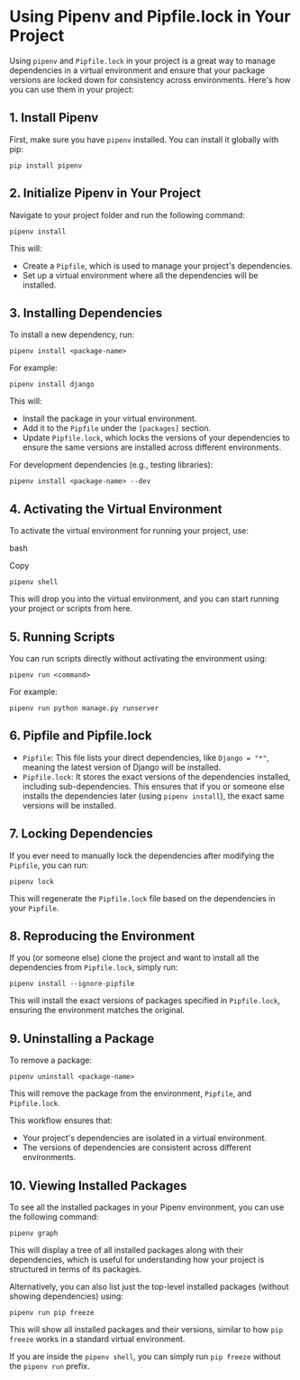 
Using Pipenv and Pipfile.lock in Your Project
=============================================

Using `pipenv` and `Pipfile.lock` in your project is a great way to manage dependencies in a virtual environment and ensure that your package versions are locked down for consistency across environments. Here's how you can use them in your project:

1\. Install Pipenv
------------------

First, make sure you have `pipenv` installed. You can install it globally with pip:

`pip install pipenv`

2\. Initialize Pipenv in Your Project
-------------------------------------

Navigate to your project folder and run the following command:

`pipenv install`

This will:

- Create a `Pipfile`, which is used to manage your project's dependencies.
- Set up a virtual environment where all the dependencies will be installed.

3\. Installing Dependencies
---------------------------

To install a new dependency, run:

`pipenv install <package-name>`

For example:

`pipenv install django`

This will:

- Install the package in your virtual environment.
- Add it to the `Pipfile` under the `[packages]` section.
- Update `Pipfile.lock`, which locks the versions of your dependencies to ensure the same versions are installed across different environments.

For development dependencies (e.g., testing libraries):

`pipenv install <package-name> --dev`

4\. Activating the Virtual Environment
--------------------------------------

To activate the virtual environment for running your project, use:

bash

Copy

`pipenv shell`

This will drop you into the virtual environment, and you can start running your project or scripts from here.

5\. Running Scripts
-------------------

You can run scripts directly without activating the environment using:

`pipenv run <command>`

For example:

`pipenv run python manage.py runserver`

6\. Pipfile and Pipfile.lock
----------------------------

- `Pipfile`: This file lists your direct dependencies, like `Django = "*"`, meaning the latest version of Django will be installed.
- `Pipfile.lock`: It stores the exact versions of the dependencies installed, including sub-dependencies. This ensures that if you or someone else installs the dependencies later (using `pipenv install`), the exact same versions will be installed.

7\. Locking Dependencies
------------------------

If you ever need to manually lock the dependencies after modifying the `Pipfile`, you can run:

`pipenv lock`

This will regenerate the `Pipfile.lock` file based on the dependencies in your `Pipfile`.

8\. Reproducing the Environment
-------------------------------

If you (or someone else) clone the project and want to install all the dependencies from `Pipfile.lock`, simply run:

`pipenv install --ignore-pipfile`

This will install the exact versions of packages specified in `Pipfile.lock`, ensuring the environment matches the original.

9\. Uninstalling a Package
--------------------------

To remove a package:

`pipenv uninstall <package-name>`

This will remove the package from the environment, `Pipfile`, and `Pipfile.lock`.

This workflow ensures that:

- Your project's dependencies are isolated in a virtual environment.
- The versions of dependencies are consistent across different environments.

10\. Viewing Installed Packages
-------------------------------

To see all the installed packages in your Pipenv environment, you can use the following command:

`pipenv graph`

This will display a tree of all installed packages along with their dependencies, which is useful for understanding how your project is structured in terms of its packages.

Alternatively, you can also list just the top-level installed packages (without showing dependencies) using:

`pipenv run pip freeze`

This will show all installed packages and their versions, similar to how `pip freeze` works in a standard virtual environment.

If you are inside the `pipenv shell`, you can simply run `pip freeze` without the `pipenv run` prefix.
